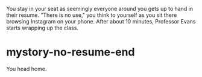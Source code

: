 You stay in your seat as seemingly everyone around you gets up to hand in their resume. "There is no use," you think to yourself as you sit there browsing Instagram on your phone. After about 10 minutes, Professor Evans starts wrapping up the class.

# mystory-no-resume-end
You head home.